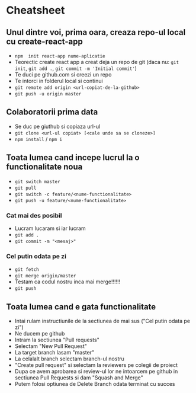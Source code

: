 # Cheatsheet

## Unul dintre voi, prima oara, creaza repo-ul local cu create-react-app
- `npm  init react-app nume-aplicatie`
- Teorectic create react app a creat deja un repo de git (daca nu: `git init`, `git add .`, `git commit -m 'Initial commit'`)
- Te duci pe github.com si creezi un repo
- Te intorci in folderul local si continui
- `git remote add origin <url-copiat-de-la-github>`
- `git push -u origin master`

## Colaboratorii prima data
- Se duc pe giuthub si copiaza url-ul
- `git clone <url-ul copiat> [<cale unde sa se cloneze>]`
- `npm install` / `npm i`

## Toata lumea cand incepe lucrul la o functionalitate noua
- `git switch master`
- `git pull`
- `git switch -c feature/<nume-functionalitate>`
- `git push -u feature/<nume-functionalitate>`

### Cat mai des posibil
- Lucram lucaram si iar lucram
- `git add .`
- `git commit -m "<mesaj>"`

### Cel putin odata pe zi
- `git fetch`
- `git merge origin/master`
- Testam ca codul nostru inca mai merge!!!!!!
- `git push`

## Toata lumea cand e gata functionalitate
- Intai rulam instructiunile de la sectiunea de mai sus ("Cel putin odata pe zi")
- Ne ducem pe github
- Intram la sectiunea "Pull requests"
- Selectam "New Pull Request"
- La target branch lasam "master"
- La celalalt branch selectam branch-ul nostru
- "Create pull request" si selectam la reviewers pe colegii de proiect
- Dupa ce avem aprobarea si review-ul lor ne intoarcem pe github in sectiunea Pull Requests si dam "Squash and Merge"
- Putem folosi optiunea de Delete Branch odata terminat cu succes
